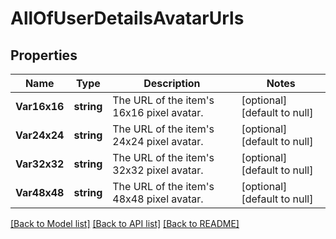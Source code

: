 # AllOfUserDetailsAvatarUrls

## Properties
Name | Type | Description | Notes
------------ | ------------- | ------------- | -------------
**Var16x16** | **string** | The URL of the item&#x27;s 16x16 pixel avatar. | [optional] [default to null]
**Var24x24** | **string** | The URL of the item&#x27;s 24x24 pixel avatar. | [optional] [default to null]
**Var32x32** | **string** | The URL of the item&#x27;s 32x32 pixel avatar. | [optional] [default to null]
**Var48x48** | **string** | The URL of the item&#x27;s 48x48 pixel avatar. | [optional] [default to null]

[[Back to Model list]](../README.md#documentation-for-models) [[Back to API list]](../README.md#documentation-for-api-endpoints) [[Back to README]](../README.md)

